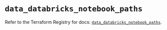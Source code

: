 # `data_databricks_notebook_paths`

Refer to the Terraform Registry for docs: [`data_databricks_notebook_paths`](https://registry.terraform.io/providers/databricks/databricks/1.48.3/docs/data-sources/notebook_paths).
